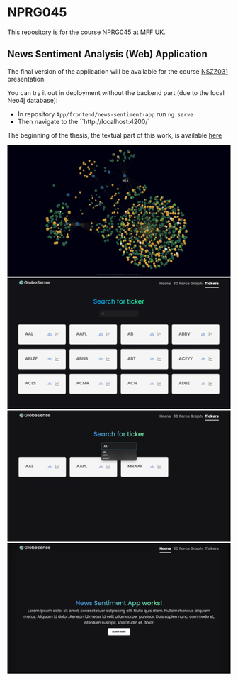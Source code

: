 # NPRG045

This repository is for the course [NPRG045](https://is.cuni.cz/studium/predmety/index.php?id=8e2d2990881a77e48ecb713cc035bd4b&tid=&do=predmet&kod=NPRG045&skr=2023&fak=11320) at [MFF UK](https://www.mff.cuni.cz).

## News Sentiment Analysis (Web) Application
The final version of the application will be available for the course [NSZZ031](https://is.cuni.cz/studium/predmety/index.php?id=8e2d2990881a77e48ecb713cc035bd4b&tid=&do=predmet&kod=NSZZ031&skr=2023) presentation.

You can try it out in deployment without the backend part (due to the local Neo4j database):
- In repository ``App/frontend/news-sentiment-app`` run ``ng serve``
- Then navigate to the ``http://localhost:4200/`

The beginning of the thesis, the textual part of this work, is available [here](better-thesis-master/thesis.pdf) 

![teaser1](images/teaser01.png)
![teaser2](images/teaser02.png)
![teaser3](images/teaser03.png)
![teaser4](images/teaser04.png)
